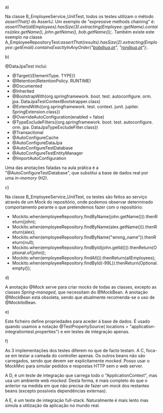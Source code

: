 a)

Na classe B_EmployeeService_UnitTest, todos os testes utilizam o método _assertThat()_ do AssertJ. Um exemplo de "expressive methods chaining" é: _assertThat(allEmployees).hasSize(3).extracting(Employee::getName).contains(alex.getName(), john.getName(), bob.getName());_.
Também existe este exemplo na classe A_EmployeeRepositoryTest:_assertThat(results).hasSize(2).extracting(Employee::getEmail).containsExactlyInAnyOrder("bob@ua.pt", "ron@ua.pt");_.

b)

@DataJpaTest inclui: 
- @Target({ElementType. TYPE})
- @Retention(RetentionPolicy. RUNTIME)
- @Documented
- @Inherited
- @BootstrapWith(org.springframework. boot. test. autoconfigure. orm. jpa. DataJpaTestContextBootstrapper.class)
- @ExtendWith({org.springframework. test. context. junit. jupiter. SpringExtension.class})
- @OverrideAutoConfiguration(enabled = false)
- @TypeExcludeFilters({org.springframework. boot. test. autoconfigure. orm. jpa. DataJpaTypeExcludeFilter.class})
- @Transactional
- @AutoConfigureCache
- @AutoConfigureDataJpa
- @AutoConfigureTestDatabase
- @AutoConfigureTestEntityManager
- @ImportAutoConfiguration

Uma das anotações faladas na aula prática é a "@AutoConfigureTestDatabase", que substitui a base de dados real por uma _in-memory_ (H2).

c)

Na classe B_EmployeeService_UnitTest, os testes são feitos ao serviço através de um Mock do repositório, onde podemos observar determinado comportamento perante o que pretendemos fazer com o repositório:
- Mockito.when(employeeRepository.findByName(john.getName())).thenReturn(john);
- Mockito.when(employeeRepository.findByName(alex.getName())).thenReturn(alex);
- Mockito.when(employeeRepository.findByName("wrong_name")).thenReturn(null);
- Mockito.when(employeeRepository.findById(john.getId())).thenReturn(Optional.of(john));
- Mockito.when(employeeRepository.findAll()).thenReturn(allEmployees);
- Mockito.when(employeeRepository.findById(-99L)).thenReturn(Optional.empty());

d)

A anotação @Mock serve para criar _mocks_ de todas as classes, excepto as classes _Spring-managed_, que necessitam do @MockBean.
A anotação @MockBean está obsoleta, sendo que atualmente recomenda-se o uso de @MockitoBean.

e)

Este ficheiro define propriedades para aceder à base de dados. É usado quando usamos a notação @TestPropertySource( locations = "application-integrationtest.properties") e em testes de integração apenas.

f)

As 3 implementações dos testes diferem no que de facto testam.
A C, foca-se em testar a camada do controller apenas. Os outros beans não são carregados, sendo que devem ser explicitamente _mocked_.
Posso usar o MockMvc para simular pedidos e respostas HTTP sem o web server.

A D, é um teste de integração que carrega todo o "ApplicationContext", mas usa um ambiente web _mocked_.
Desta forma, é mais completo do que o anterior na medida em que não precisa de fazer um _mock_ dos restantes beans (excepto possíveis dependências externas).

A E, é um teste de integração full-stack. Naturalmente é mais lento mas simula a utilização da aplicação no mundo real.
